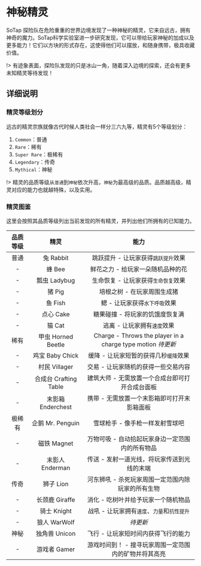 # 神秘精灵

SoTap 探险队在危险重重的世界边境发现了一种神秘的精灵，它来自远古，拥有神奇的魔力。SoTap科学实验室进一步研究发现，它可以带给玩家神秘的加成以及更多能力！它们以方块的形式存在，这使得他们可以摆放，和随身携带，极具收藏价值。

!> 有迹象表面，探险队发现的只是冰山一角，随着深入边境的探索，还会有更多未知精灵等待发现！

## 详细说明

### 精灵等级划分
远古的精灵宗族就像古代时候人类社会一样分三六九等，精灵有5个等级划分：
1. `Common`：普通
2. `Rare`：稀有
3. `Super Rare`：极稀有
4. `Legendary`：传奇
5. `Mythical`：神秘

!> 精灵的品质等级从`普通`到`神秘`依次升高，`神秘`为最高级的品质。品质越高级，精灵对应的能力也就越特殊，以及实用。

### 精灵图鉴

这里会按照其品质等级列出当前发现的所有精灵，并列出他们所拥有的已知能力。

| 品质等级 | 精灵 | 能力 | 
| :-: | :-: | :-: |
| 普通 | 兔 Rabbit | 跳跃提升 - 让玩家获得`跳跃提升`效果 |
| - | 蜂 Bee | 鲜花之力 - 给玩家一朵随机品种的花 |
| - | 瓢虫 Ladybug | 生命恢复 - 让玩家获得`生命恢复`效果 |
| - | 猪 Pig | 培根之树 - 在玩家周围生成猪 |
| - | 鱼 Fish | 鳃 - 让玩家获得`水下呼吸`效果 |
| - | 点心 Cake | 糖果碰撞 - 将玩家的饥饿度恢复满 |
| - | 猫 Cat | 逃离 - 让玩家拥有`速度`效果 |
| 稀有 | 甲虫 Horned Beetle | Charge - Throws the player in a charge type motion *待更新* |
| - | 鸡宝 Baby Chick | 缓降 - 让玩家短暂的获得几秒`缓降`效果 |
| - | 村民 Villager | 交易 - 让玩家随机的获得一些交易内容 |
| - | 合成台 Crafting Table | 建筑大师 - 无需放置一个合成台即可打开合成台面板 |
| - | 末影箱 Enderchest | 携带 - 无需放置一个末影箱即可打开末影箱面板 |
| 极稀有 | 企鹅 Mr. Penguin | 雪球枪手 - 像手枪一样发射雪球吧 |
| - | 磁铁 Magnet | 万物可吸 - 自动拾起玩家身边一定范围内的所有物品 |
| - | 末影人 Enderman | 传送 - 发射一道光线，将玩家传送到光线的末端 |
| 传奇 | 狮子 Lion | 河东狮吼 - 杀死玩家周围一定范围内除玩家的所有生物 |
| - | 长颈鹿 Giraffe | 消化 - 吃树叶并给予玩家一个随机物品 |
| - | 骑士 Knight | 战吼 - 让玩家拥有`速度`、`力量`和`抗性提升` |
| - | 狼人 WarWolf | *待更新* |
| 神秘 | 独角兽 Unicon | 飞行 - 让玩家短时间内获得飞行的能力 |
| - | 游戏者 Gamer | 游戏时间到！ - 搜寻玩家周围一定范围内的矿物并将其高亮 |
